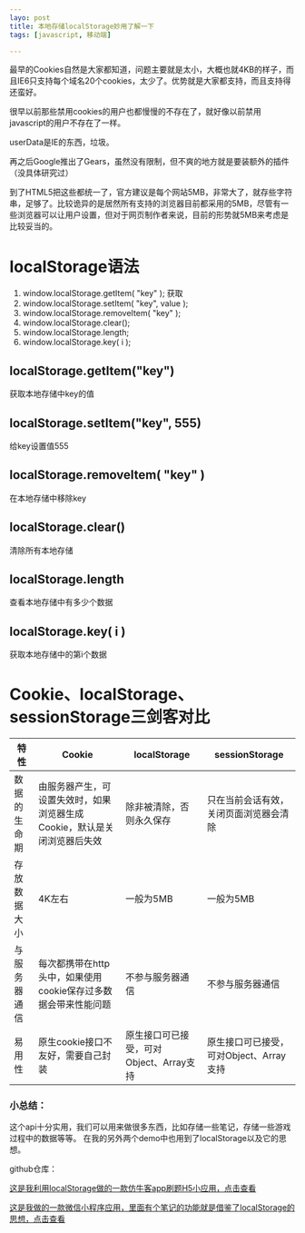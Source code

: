 ```yaml
---
layo: post
title: 本地存储localStorage妙用了解一下
tags: [javascript, 移动端]

---
```


最早的Cookies自然是大家都知道，问题主要就是太小，大概也就4KB的样子，而且IE6只支持每个域名20个cookies，太少了。优势就是大家都支持，而且支持得还蛮好。

很早以前那些禁用cookies的用户也都慢慢的不存在了，就好像以前禁用javascript的用户不存在了一样。

userData是IE的东西，垃圾。

再之后Google推出了Gears，虽然没有限制，但不爽的地方就是要装额外的插件（没具体研究过）

到了HTML5把这些都统一了，官方建议是每个网站5MB，非常大了，就存些字符串，足够了。比较诡异的是居然所有支持的浏览器目前都采用的5MB，尽管有一些浏览器可以让用户设置，但对于网页制作者来说，目前的形势就5MB来考虑是比较妥当的。

# localStorage语法

1. window.localStorage.getItem( "key" ); 获取
2. window.localStorage.setItem( "key", value );
3. window.localStorage.removeItem( "key" );
4. window.localStorage.clear();
5. window.localStorage.length;
6. window.localStorage.key( i );


## localStorage.getItem("key")

获取本地存储中key的值

## localStorage.setItem("key", 555)
给key设置值555

## localStorage.removeItem( "key" )
在本地存储中移除key

## localStorage.clear()
清除所有本地存储

## localStorage.length 
查看本地存储中有多少个数据

## localStorage.key( i )
获取本地存储中的第i个数据



# Cookie、localStorage、sessionStorage三剑客对比

| 特性         | Cookie                                                       | localStorage                            | sessionStorage                          |
| ------------ | ------------------------------------------------------------ | --------------------------------------- | --------------------------------------- |
| 数据的生命期 | 由服务器产生，可设置失效时，如果浏览器生成Cookie，默认是关闭浏览器后失效 | 除非被清除，否则永久保存                | 只在当前会话有效，关闭页面浏览器会清除  |
| 存放数据大小 | 4K左右                                                       | 一般为5MB                               | 一般为5MB                               |
| 与服务器通信 | 每次都携带在http头中，如果使用cookie保存过多数据会带来性能问题 | 不参与服务器通信                        | 不参与服务器通信                        |
| 易用性       | 原生cookie接口不友好，需要自己封装                           | 原生接口可已接受，可对Object、Array支持 | 原生接口可已接受，可对Object、Array支持 |




### 小总结：

这个api十分实用，我们可以用来做很多东西，比如存储一些笔记，存储一些游戏过程中的数据等等。
在我的另外两个demo中也用到了localStorage以及它的思想。

github仓库：

[这是我利用localStorage做的一款仿牛客app刷题H5小应用，点击查看](https://github.com/KamyoChae/webTest)

[这是我做的一款微信小程序应用，里面有个笔记的功能就是借鉴了localStorage的思想，点击查看](https://github.com/KamyoChae/Mini-Program_NiYuan)